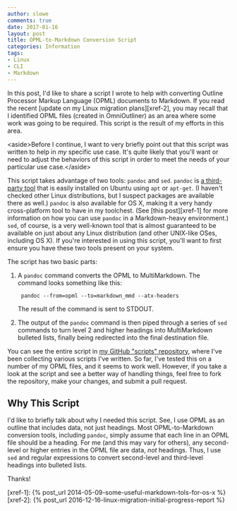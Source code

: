 ```yaml
---
author: slowe
comments: true
date: 2017-01-16
layout: post
title: OPML-to-Markdown Conversion Script
categories: Information
tags:
- Linux
- CLI
- Markdown
---
```


In this post, I'd like to share a script I wrote to help with converting Outline Processor Markup Language (OPML) documents to Markdown. If you read the recent [update on my Linux migration plans][xref-2], you may recall that I identified OPML files (created in OmniOutliner) as an area where some work was going to be required. This script is the result of my efforts in this area.

&lt;aside&gt;Before I continue, I want to very briefly point out that this script was written to help in _my_ specific use case. It's quite likely that you'll want or need to adjust the behaviors of this script in order to meet the needs of your particular use case.&lt;/aside&gt;

This script takes advantage of two tools: `pandoc` and `sed`. `pandoc` is [a third-party tool][link-1] that is easily installed on Ubuntu using `apt` or `apt-get`. (I haven't checked other Linux distributions, but I suspect packages are available there as well.) `pandoc` is also available for OS X, making it a very handy cross-platform tool to have in my toolchest. (See [this post][xref-1] for more information on how you can use `pandoc` in a Markdown-heavy environment.) `sed`, of course, is a very well-known tool that is almost guaranteed to be available on just about any Linux distribution (and other UNIX-like OSes, including OS X). If you're interested in using this script, you'll want to first ensure you have these two tools present on your system.

The script has two basic parts:

1. A `pandoc` command converts the OPML to MultiMarkdown. The command looks something like this:

        pandoc --from=opml --to=markdown_mmd --atx-headers

    The result of the command is sent to STDOUT.

2. The output of the `pandoc` command is then piped through a series of `sed` commands to turn level 2 and higher headings into MultiMarkdown bulleted lists, finally being redirected into the final destination file.

You can see the entire script in [my GitHub "scripts" repository][link-2], where I've been collecting various scripts I've written. So far, I've tested this on a number of my OPML files, and it seems to work well. However, if you take a look at the script and see a better way of handling things, feel free to fork the repository, make your changes, and submit a pull request.

## Why This Script

I'd like to briefly talk about why I needed this script. See, I use OPML as an outline that includes data, not just headings. Most OPML-to-Markdown conversion tools, including `pandoc`, simply assume that each line in an OPML file should be a heading. For me (and this may vary for others), any second-level or higher entries in the OPML file are data, _not_ headings. Thus, I use `sed` and regular expressions to convert second-level and third-level headings into bulleted lists.

Thanks!



[link-1]: http://pandoc.org/
[link-2]: https://github.com/lowescott/scripts
[xref-1]: {% post_url 2014-05-09-some-useful-markdown-tols-for-os-x %}
[xref-2]: {% post_url 2016-12-16-linux-migration-initial-progress-report %}
